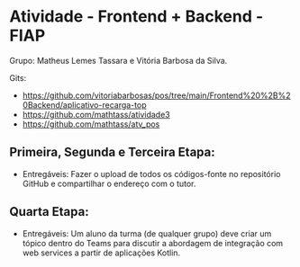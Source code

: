 # Atividade - Frontend + Backend - FIAP 

Grupo: Matheus Lemes Tassara e Vitória Barbosa da Silva.

Gits: 
- https://github.com/vitoriabarbosas/pos/tree/main/Frontend%20%2B%20Backend/aplicativo-recarga-top
- https://github.com/mathtass/atividade3  
- https://github.com/mathtass/atv_pos 

## Primeira, Segunda e Terceira Etapa: 

- Entregáveis: 
Fazer o upload de todos os códigos-fonte no repositório GitHub e compartilhar o endereço com o tutor.

## Quarta Etapa: 

- Entregáveis: 
Um aluno da turma (de qualquer grupo) deve criar um tópico dentro do Teams para discutir a abordagem de integração com web services a partir de aplicações Kotlin.
